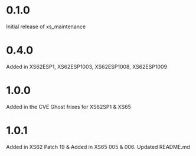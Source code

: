 # 0.1.0

Initial release of xs_maintenance

# 0.4.0

Added in XS62ESP1, XS62ESP1003, XS62ESP1008, XS62ESP1009 

# 1.0.0
Added in the CVE Ghost frixes for XS62SP1 & XS65

# 1.0.1
Added in XS62 Patch 19 & Added in XS65 005 & 006. Updated README.md
